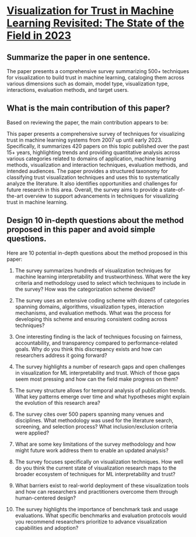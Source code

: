 # [Visualization for Trust in Machine Learning Revisited: The State of the   Field in 2023](https://arxiv.org/abs/2403.12005)

## Summarize the paper in one sentence.

 The paper presents a comprehensive survey summarizing 500+ techniques for visualization to build trust in machine learning, cataloging them across various dimensions such as domain, model type, visualization type, interactions, evaluation methods, and target users.


## What is the main contribution of this paper?

 Based on reviewing the paper, the main contribution appears to be:

This paper presents a comprehensive survey of techniques for visualizing trust in machine learning systems from 2007 up until early 2023. Specifically, it summarizes 420 papers on this topic published over the past 15+ years, highlighting trends and providing quantitative analysis across various categories related to domains of application, machine learning methods, visualization and interaction techniques, evaluation methods, and intended audiences. The paper provides a structured taxonomy for classifying trust visualization techniques and uses this to systematically analyze the literature. It also identifies opportunities and challenges for future research in this area. Overall, the survey aims to provide a state-of-the-art overview to support advancements in techniques for visualizing trust in machine learning.


## Design 10 in-depth questions about the method proposed in this paper and avoid simple questions.

 Here are 10 potential in-depth questions about the method proposed in this paper:

1) The survey summarizes hundreds of visualization techniques for machine learning interpretability and trustworthiness. What were the key criteria and methodology used to select which techniques to include in the survey? How was the categorization scheme devised?

2) The survey uses an extensive coding scheme with dozens of categories spanning domains, algorithms, visualization types, interaction mechanisms, and evaluation methods. What was the process for developing this scheme and ensuring consistent coding across techniques? 

3) One interesting finding is the lack of techniques focusing on fairness, accountability, and transparency compared to performance-related goals. Why do you think this discrepancy exists and how can researchers address it going forward?

4) The survey highlights a number of research gaps and open challenges in visualization for ML interpretability and trust. Which of those gaps seem most pressing and how can the field make progress on them?

5) The survey structure allows for temporal analysis of publication trends. What key patterns emerge over time and what hypotheses might explain the evolution of this research area? 

6) The survey cites over 500 papers spanning many venues and disciplines. What methodology was used for the literature search, screening, and selection process? What inclusion/exclusion criteria were applied?

7) What are some key limitations of the survey methodology and how might future work address them to enable an updated analysis?

8) The survey focuses specifically on visualization techniques. How well do you think the current state of visualization research maps to the broader ecosystem of techniques for ML interpretability and trust? 

9) What barriers exist to real-world deployment of these visualization tools and how can researchers and practitioners overcome them through human-centered design?

10) The survey highlights the importance of benchmark task and usage evaluations. What specific benchmarks and evaluation protocols would you recommend researchers prioritize to advance visualization capabilities and adoption?
